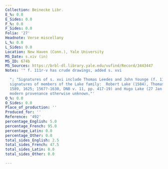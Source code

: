 ```yaml
---
Collection: Beinecke Libr.
E_%: 0.0
E_Sides: 0.0
F_%: 0.0
F_Sides: 0.0
Folia: '27'
Headnote: Verse miscellany
L_%: 0.0
L_Sides: 0.0
Location: New Haven (Conn.), Yale University
MS_Date: s.xiv (in)
MS_ID: 674b
MS_Sources: https://brbl-dl.library.yale.edu/vufind/Record/3443447
Notes: '" f. 111r-v has crude drawings, added s. xvi

  "; "Signatures of s. xvi include Thomas Leedes and John Younge (f. 111r-v).  Many
  signatures of members of the Lake family:  Robert Lake (1584), Thomas Lake (1585,
  1589, 1625; 1567?-1630, DNB v. 11, pp. 417-19) and Hugo Lake (27 Jan. 1627).  Early
  modern provenance otherwise unknown."'
O_%: 0.0
O_Sides: 0.0
Place_of_production: ''
Produced_for: ''
Reference: '492'
percentage_English: 5.0
percentage_French: 95.0
percentage_Latin: 0.0
percentage_Other: 0.0
total_sides_English: 2.5
total_sides_French: 47.5
total_sides_Latin: 0.0
total_sides_Other: 0.0

---
```


